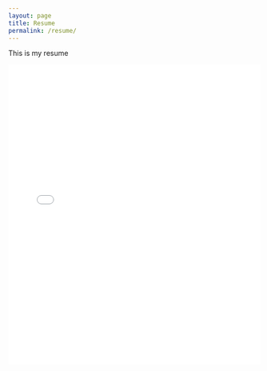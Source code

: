 ```yaml
---
layout: page
title: Resume
permalink: /resume/
---
```


This is my resume

<iframe src="/assets/erw-resume.pdf" width="100%" height="600px" style="border: none;">
  This browser does not support PDFs. Please <a href="/assets/resume.pdf">download the PDF</a> instead.
</iframe>
